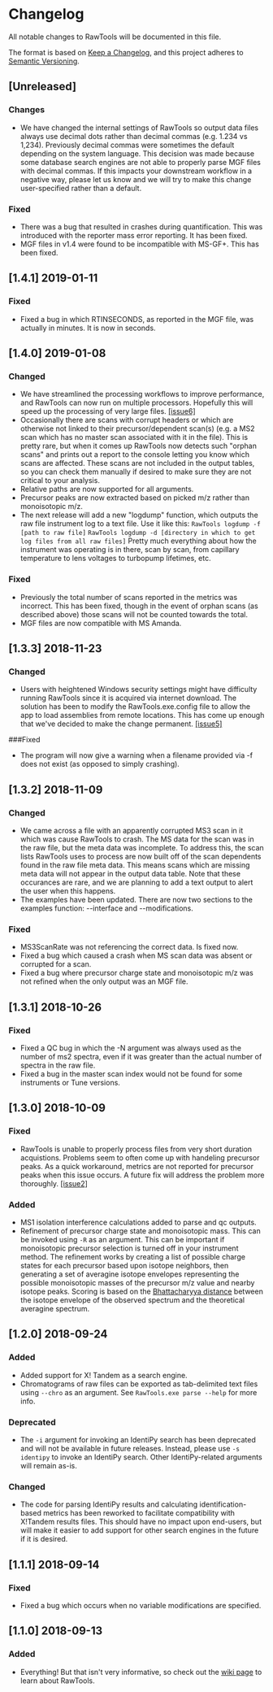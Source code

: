 # Changelog
All notable changes to RawTools will be documented in this file.

The format is based on [Keep a Changelog](https://keepachangelog.com/en/1.0.0/),
and this project adheres to [Semantic Versioning](https://semver.org/spec/v2.0.0.html).

## [Unreleased]
### Changes
- We have changed the internal settings of RawTools so output data files always use decimal dots rather than decimal commas (e.g. 1.234 vs 1,234). Previously decimal commas were sometimes the default depending on the system language. This decision was made because some database search engines are not able to properly parse MGF files with decimal commas. If this impacts your downstream workflow in a negative way, please let us know and we will try to make this change user-specified rather than a default.

### Fixed
- There was a bug that resulted in crashes during quantification. This was introduced with the reporter mass error reporting. It has been fixed.
- MGF files in v1.4 were found to be incompatible with MS-GF+. This has been fixed.

## [1.4.1] 2019-01-11
### Fixed
- Fixed a bug in which RTINSECONDS, as reported in the MGF file, was actually in minutes. It is now in seconds.

## [1.4.0] 2019-01-08
### Changed
- We have streamlined the processing workflows to improve performance, and RawTools can now run on multiple processors. Hopefully this will speed up the processing of very large files. [[issue6]](https://github.com/kevinkovalchik/RawTools/issues/6)
- Occasionally there are scans with corrupt headers or which are otherwise not linked to their precursor/dependent scan(s) (e.g. a MS2 scan which has no master scan associated with it in the file). This is pretty rare, but when it comes up RawTools now detects such "orphan scans" and prints out a report to the console letting you know which scans are affected. These scans are not included in the output tables, so you can check them manually if desired to make sure they are not critical to your analysis.
- Relative paths are now supported for all arguments.
- Precursor peaks are now extracted based on picked m/z rather than monoisotopic m/z.
- The next release will add a new "logdump" function, which outputs the raw file instrument log to a text file. Use it like this:
`RawTools logdump -f [path to raw file]`
`RawTools logdump -d [directory in which to get log files from all raw files]`
Pretty much everything about how the instrument was operating is in there, scan by scan, from capillary temperature to lens voltages to turbopump lifetimes, etc.

### Fixed
- Previously the total number of scans reported in the metrics was incorrect. This has been fixed, though in the event of orphan scans (as described above) those scans will not be counted towards the total.
- MGF files are now compatible with MS Amanda.

## [1.3.3] 2018-11-23
### Changed
- Users with heightened Windows security settings might have difficulty running RawTools since it is acquired via internet download. The
solution has been to modify the RawTools.exe.config file to allow the app to load assemblies from remote locations. This has come up enough that we've
decided to make the change permanent. [[issue5]](https://github.com/kevinkovalchik/RawTools/issues/5)

###Fixed
- The program will now give a warning when a filename provided via -f does not exist (as opposed to simply crashing).

## [1.3.2] 2018-11-09
### Changed
- We came across a file with an apparently corrupted MS3 scan in it which was cause RawTools to crash. The MS data for the scan was in the raw file,
but the meta data was incomplete. To address this, the scan lists RawTools uses to process are now built off of the scan dependents found in the
raw file meta data. This means scans which are missing meta data will not appear in the output data table. Note that these occurances are rare, and
we are planning to add a text output to alert the user when this happens.
- The examples have been updated. There are now two sections to the examples function: --interface and --modifications.

### Fixed
- MS3ScanRate was not referencing the correct data. Is fixed now.
- Fixed a bug which caused a crash when MS scan data was absent or corrupted for a scan.
- Fixed a bug where precursor charge state and monoisotopic m/z was not refined when the only output was an MGF file.

## [1.3.1] 2018-10-26
### Fixed
- Fixed a QC bug in which the -N argument was always used as the number of ms2 spectra, even if it was greater than the actual number of spectra in the raw file.
- Fixed a bug in the master scan index would not be found for some instruments or Tune versions.

## [1.3.0] 2018-10-09
### Fixed
- RawTools is unable to properly process files from very short duration acquistions. Problems seem to often come up with handeling precursor peaks. As a quick workaround, metrics are not reported for precursor peaks when this issue occurs. A future fix will address the problem more thoroughly. [[issue2]](https://github.com/kevinkovalchik/RawTools/issues/2)

### Added
- MS1 isolation interference calculations added to parse and qc outputs.
- Refinement of precursor charge state and monoisotopic mass. This can be invoked using `-R` as an argument. This can be important if monoisotopic precursor selection is turned off in your instrument method. The refinement works by creating a list of possible charge states for each precursor based upon isotope neighbors, then generating a set of averagine isotope envelopes representing the possible monoisotopic masses of the precursor m/z value and nearby isotope peaks. Scoring is based on the [Bhattacharyya distance](https://en.wikipedia.org/wiki/Bhattacharyya_distance) between the isotope envelope of the observed spectrum and the theoretical averagine spectrum.

## [1.2.0] 2018-09-24
### Added
- Added support for X! Tandem as a search engine.
- Chromatograms of raw files can be exported as tab-delimited text files using `--chro` as an argument. See `RawTools.exe parse --help` for more info.

### Deprecated
- The `-i` argument for invoking an IdentiPy search has been deprecated and will not be available in future releases. Instead, please use `-s identipy` to
invoke an IdentiPy search. Other IdentiPy-related arguments will remain as-is.

### Changed
- The code for parsing IdentiPy results and calculating identification-based metrics has been reworked to facilitate compatibility with X!Tandem results files.
This should have no impact upon end-users, but will make it easier to add support for other search engines in the future if it is desired.

## [1.1.1] 2018-09-14
### Fixed
- Fixed a bug which occurs when no variable modifications are specified.

## [1.1.0] 2018-09-13
### Added
- Everything! But that isn't very informative, so check out the [wiki page](https://github.com/kevinkovalchik/RawTools/wiki) to learn about RawTools.
